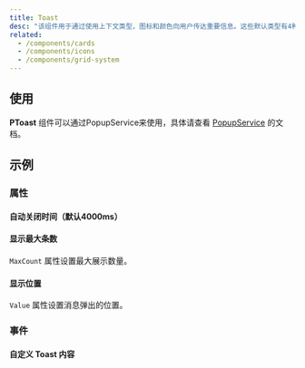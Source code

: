 ```yaml
---
title: Toast
desc: "该组件用于通过使用上下文类型，图标和颜色向用户传达重要信息。这些默认类型有4种变体：`Success`、`Info`、`Warning` 和 `Error`。默认图标有助于表示每种类型所描述的不同动作，也可以自定义提示框的许多部分。"
related:
  - /components/cards
  - /components/icons
  - /components/grid-system
---
```


## 使用

**PToast** 组件可以通过PopupService来使用，具体请查看 [PopupService](/blazor/components/popup-service) 的文档。

<toast-usage></toast-usage>

## 示例

### 属性

#### 自动关闭时间（默认4000ms）

<masa-example file="Examples.components.toast.Duration"></masa-example>

#### 显示最大条数

`MaxCount` 属性设置最大展示数量。

<masa-example file="Examples.components.toast.MaxCount"></masa-example>

#### 显示位置

`Value` 属性设置消息弹出的位置。

<masa-example file="Examples.components.toast.Position"></masa-example>

### 事件

#### 自定义 Toast 内容

<masa-example file="Examples.components.toast.CustomToast"></masa-example>